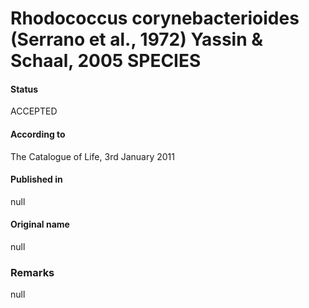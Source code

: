 # Rhodococcus corynebacterioides (Serrano et al., 1972) Yassin & Schaal, 2005 SPECIES

#### Status
ACCEPTED

#### According to
The Catalogue of Life, 3rd January 2011

#### Published in
null

#### Original name
null

### Remarks
null
